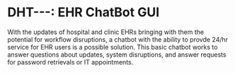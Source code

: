 # DHT---: EHR ChatBot GUI
With the updates of hospital and clinic EHRs bringing with them the potential for workflow disruptions, a chatbot with the ability to provde 24/hr service for EHR users is a possible solution. This basic chatbot works to answer questions about updates, system disruptions, and answer requests for password retrievals or IT appointments. 

